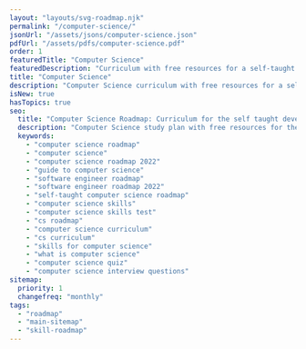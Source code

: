 ```yaml
---
layout: "layouts/svg-roadmap.njk"
permalink: "/computer-science/"
jsonUrl: "/assets/jsons/computer-science.json"
pdfUrl: "/assets/pdfs/computer-science.pdf"
order: 1
featuredTitle: "Computer Science"
featuredDescription: "Curriculum with free resources for a self-taught developer."
title: "Computer Science"
description: "Computer Science curriculum with free resources for a self-taught developer."
isNew: true
hasTopics: true
seo:
  title: "Computer Science Roadmap: Curriculum for the self taught developer"
  description: "Computer Science study plan with free resources for the self-taught and bootcamp grads wanting to learn Computer Science."
  keywords:
    - "computer science roadmap"
    - "computer science"
    - "computer science roadmap 2022"
    - "guide to computer science"
    - "software engineer roadmap"
    - "software engineer roadmap 2022"
    - "self-taught computer science roadmap"
    - "computer science skills"
    - "computer science skills test"
    - "cs roadmap"
    - "computer science curriculum"
    - "cs curriculum"
    - "skills for computer science"
    - "what is computer science"
    - "computer science quiz"
    - "computer science interview questions"
sitemap:
  priority: 1
  changefreq: "monthly"
tags:
  - "roadmap"
  - "main-sitemap"
  - "skill-roadmap"
---
```


